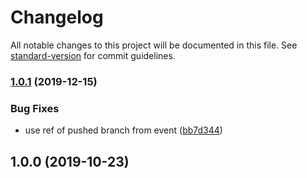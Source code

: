 # Changelog

All notable changes to this project will be documented in this file. See [standard-version](https://github.com/conventional-changelog/standard-version) for commit guidelines.

### [1.0.1](https://github.com/maxkomarychev/pr-updater-action/compare/v1.0.0...v1.0.1) (2019-12-15)


### Bug Fixes

* use ref of pushed branch from event ([bb7d344](https://github.com/maxkomarychev/pr-updater-action/commit/bb7d3447b9695e53a31dae0486d44e11ac8a9559))

## 1.0.0 (2019-10-23)
